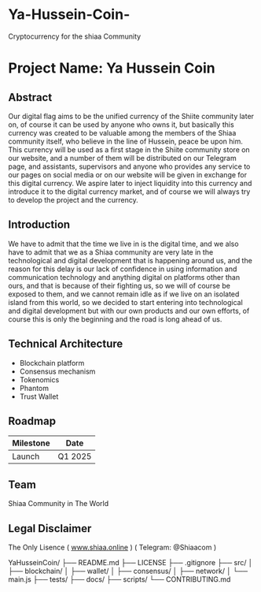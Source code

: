 # Ya-Hussein-Coin-
Cryptocurrency for the shiaa Community 
# Project Name: Ya Hussein Coin 
## Abstract
Our digital flag aims to be the unified currency of the Shiite community later on, 
of course it can be used by anyone who owns it, but basically this currency was created to be valuable among the members of the Shiaa community itself,
who believe in the line of Hussein, peace be upon him. 
This currency will be used as a first stage in the Shiite community store on our website,
and a number of them will be distributed on our Telegram page, 
and assistants, supervisors and anyone who provides any service to our pages on social media or on our website will be given in exchange for this digital currency. 
We aspire later to inject liquidity into this currency and introduce it to the digital currency market,
and of course we will always try to develop the project and the currency.

## Introduction
We have to admit that the time we live in is the digital time, 
and we also have to admit that we as a Shiaa community are very late in the technological and digital development that is happening around us,
and the reason for this delay is our lack of confidence in using information and communication technology and anything digital on platforms other than ours,
and that is because of their fighting us, so we will of course be exposed to them,
and we cannot remain idle as if we live on an isolated island from this world,
so we decided to start entering into technological and digital development but with our own products and our own efforts,
of course this is only the beginning and the road is long ahead of us.

## Technical Architecture
- Blockchain platform
- Consensus mechanism
- Tokenomics
- Phantom
- Trust Wallet 

## Roadmap
| Milestone | Date |
|-----------|------|
| Launch    | Q1 2025 |

## Team
Shiaa Community in The World 
## Legal Disclaimer
The Only Lisence ( www.shiaa.online ) ( Telegram: @Shiaacom )

YaHusseinCoin/
   ├── README.md
   ├── LICENSE
   ├── .gitignore
   ├── src/
   │   ├── blockchain/
   │   ├── wallet/
   │   ├── consensus/
   │   ├── network/
   │   └── main.js
   ├── tests/
   ├── docs/
   ├── scripts/
   └── CONTRIBUTING.md
